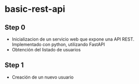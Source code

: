 # basic-rest-api

## Step 0

- Inicializacion de un servicio web que expone una API REST. Implementado con python, utilizando FastAPI
- Obtención del listado de usuarios

## Step 1

- Creación de un nuevo usuario